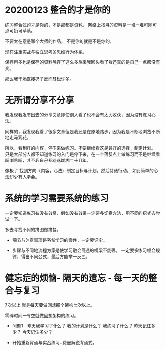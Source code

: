
# 20200123 整合的才是你的

练习整合过的才是你的，不是那都是资料。 网络上找寻的资料是一堆一堆可圈可点可扔可草稿。 

不要太在意是哪个大师的作品， 不是你的就是不是你的。  

现在注重实战与独立思考的思维行为体系。

保存再多也是保存的资料我存了这么多后来我回头看了看还真的是自己一点都没有变。 

那么我干脆直接扔了反而轻松许多。


# 无所谓分享不分享

我发现我发布出去的分享文章即使别人看了也不会有太大收获，因为没有练习心法。

同样的，我发现我看了很多文章但是我还是在原地踏步，因为我是不断地浏览不断地走马观花。

所以，看到好的内容，停下来做练习。不要继续看这是最好的选择，制定计划。 只是大部分人都不知道练习的入门是停下来，在一个落脚点上做练习而不是继续看啊浏览啊，甚至我自己都迷迷糊糊二十几年。

像极了 找到方向（内容，心法）制定目标与计划，然后付诸行动。  如此简单的心法却少有人学会。 


# 系统的学习需要系统的练习 

一定要知道练习有没有效果，假如没有效果一定要多切换方法，用不同的招式去尝试一下。  

多去寻找不同的拼图做拼接。

- 细节与注意事项是系统学习的零件，一定要记牢。

- 步骤与不同地流程方案是使学习融会贯通的桥梁不能丢。   一定要多练习领会规律，得出不同公式，最后方能举一反三。 


# 健忘症的烦恼- 隔天的遗忘 - 每一天的整合与复习

 7次以上  就是每天要做回想那个架构七次以上。 
 
 零碎时间一有空就做回想架构的练习。
 
 - 问题1 - 昨天我学习了什么？ 我的计划是什么？ 我练习了什么？ 昨天记住多少？ 今天记住多少？  
 
 - 开始重新背诵与实战练习+费曼解说背诵式。 
 
 
